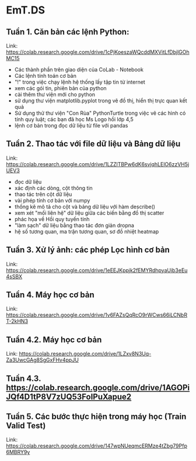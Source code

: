 # EmT.DS

## Tuần 1. Căn bản các lệnh Python:
Link: https://colab.research.google.com/drive/1cPjKoeszaWQcddMXVitLfDbjlGOhMC15
- Các thành phần trên giao diện của CoLab - Notebook 
- Các lệnh tính toán cơ bản
- "!" trong việc chạy lệnh hệ thống lấy tập tin từ internet 
- xem các gói tin, phiên bản của python
- cài thêm thư viện mới cho python 
- sử dụng thư viện matplotlib.pyplot trong vẽ đồ thị, hiển thị trực quan kết quả 
- Sử dụng thử thư viện "Con Rùa" PythonTurtle trong việc vẽ các hình có tính quy luật; các bạn đã học Ms Logo hồi lớp 4,5 
- lệnh cơ bản trong đọc dữ liệu từ file với pandas 

## Tuần 2. Thao tác với file dữ liệu và Bảng dữ liệu
Link:  https://colab.research.google.com/drive/1LZZlTBPw6dK6svjqhLElO6zzVH5jUEV3  
- đọc dữ liệu
- xác định các dòng, cột thông tin
- thao tác trên cột dữ liệu
- vài phép tính cơ bản với numpy 
- thống kê mô tả cho cột và bảng dữ liệu với hàm describe()
- xem xét "mối liên hệ" dữ liệu giữa các biến bằng đồ thị scatter 
- phác họa về Hồi quy tuyến  tính 
- "làm sạch" dữ liệu bằng thao tác đơn giản dropna 
- hệ số tương quan, ma trận tương quan, sơ đồ nhiệt heatmap 

## Tuần 3. Xử lý ảnh: các phép Lọc hình cơ bản
Link:  https://colab.research.google.com/drive/1eEEJKppjk2fEMYRdhpyaUib3eEu4sSBX 


## Tuần 4. Máy học cơ bản 
Link:  https://colab.research.google.com/drive/1v6FAZsQqRcO9rWCws66iLCNbRT-2kHN3

## Tuần 4.2. Máy học cơ bản 
Link:  https://colab.research.google.com/drive/1LZxv8N3Uq-Za3UwcGAg8SgGxFHv4ppJU

## Tuần 4.3. https://colab.research.google.com/drive/1AGOPiJQf4D1tP8V7zUQ53FoIPuXapue2

## Tuần 5. Các bước thực hiện trong máy học (Train Valid Test)
Link:  https://colab.research.google.com/drive/147wpNUeqmcERMze4tZbg79Pfp6MBRY9y



